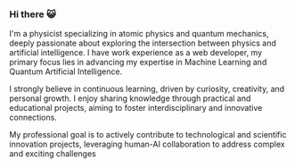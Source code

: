 ### Hi there 😺

I'm a physicist specializing in atomic physics and quantum mechanics, deeply passionate about exploring the intersection between physics and artificial intelligence. I have work experience as a web developer, my primary focus lies in advancing my expertise in Machine Learning and Quantum Artificial Intelligence.

I strongly believe in continuous learning, driven by curiosity, creativity, and personal growth. I enjoy sharing knowledge through practical and educational projects, aiming to foster interdisciplinary and innovative connections.

My professional goal is to actively contribute to technological and scientific innovation projects, leveraging human-AI collaboration to address complex and exciting challenges 
